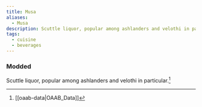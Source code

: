 ```yaml
---
title: Musa
aliases:
  - Musa
description: Scuttle liquor, popular among ashlanders and velothi in particular.
tags:
  - cuisine
  - beverages
---
```

### Modded
Scuttle liquor, popular among ashlanders and velothi in particular.[^1]

[^1]: [[oaab-data|OAAB_Data]]